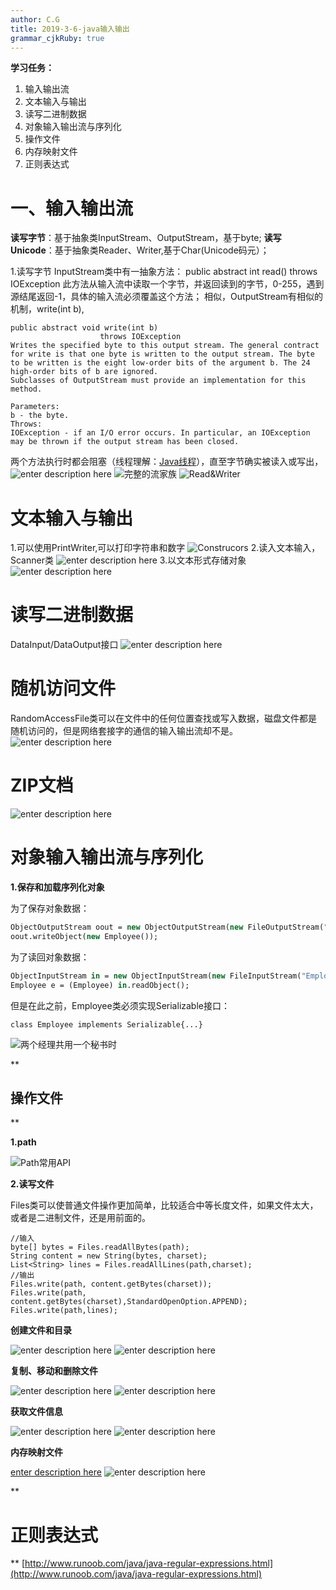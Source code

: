 ```yaml
---
author: C.G
title: 2019-3-6-java输入输出
grammar_cjkRuby: true
---
```

**学习任务：**
 1. 输入输出流
 2. 文本输入与输出
 3. 读写二进制数据
 4. 对象输入输出流与序列化
 5. 操作文件
 6. 内存映射文件
 7. 正则表达式
 

# **一、输入输出流**

**读写字节**：基于抽象类InputStream、OutputStream，基于byte;
**读写Unicode**：基于抽象类Reader、Writer,基于Char(Unicode码元）；

1.读写字节
InputStream类中有一抽象方法：
public abstract int read() throws IOException
此方法从输入流中读取一个字节，并返回读到的字节，0-255，遇到源结尾返回-1，具体的输入流必须覆盖这个方法；
相似，OutputStream有相似的机制，write(int b),

``` oxygene
public abstract void write(int b)
                    throws IOException
Writes the specified byte to this output stream. The general contract for write is that one byte is written to the output stream. The byte to be written is the eight low-order bits of the argument b. The 24 high-order bits of b are ignored.
Subclasses of OutputStream must provide an implementation for this method.

Parameters:
b - the byte.
Throws:
IOException - if an I/O error occurs. In particular, an IOException may be thrown if the output stream has been closed.
```
两个方法执行时都会阻塞（线程理解：[Java线程](https://www.cnblogs.com/GooPolaris/p/8079490.html)），直至字节确实被读入或写出，
![enter description here](https://www.github.com/2433574201/2433574201.github.io/raw/master/小书匠/1555400984403.png)
![完整的流家族](https://www.github.com/2433574201/2433574201.github.io/raw/master/小书匠/1555400984597.png)
![Read&Writer](https://www.github.com/2433574201/2433574201.github.io/raw/master/小书匠/1555400984605.png)

# **文本输入与输出**

1.可以使用PrintWriter,可以打印字符串和数字
![Construcors](https://www.github.com/2433574201/2433574201.github.io/raw/master/小书匠/1555400984254.png)
2.读入文本输入，Scanner类
![enter description here](https://www.github.com/2433574201/2433574201.github.io/raw/master/小书匠/1555400984409.png)
3.以文本形式存储对象
![enter description here](https://www.github.com/2433574201/2433574201.github.io/raw/master/小书匠/1555400984353.png)

# **读写二进制数据**

DataInput/DataOutput接口
![enter description here](https://www.github.com/2433574201/2433574201.github.io/raw/master/小书匠/1555400984256.png)

# **随机访问文件**

RandomAccessFile类可以在文件中的任何位置查找或写入数据，磁盘文件都是随机访问的，但是网络套接字的通信的输入输出流却不是。
![enter description here](https://www.github.com/2433574201/2433574201.github.io/raw/master/小书匠/1555400984281.png)

# **ZIP文档**

![enter description here](https://www.github.com/2433574201/2433574201.github.io/raw/master/小书匠/1555400984618.png)

# **对象输入输出流与序列化**

**1.保存和加载序列化对象**

为了保存对象数据：

``` haxe
ObjectOutputStream oout = new ObjectOutputStream(new FileOutputStream("Employee.dat"));
oout.writeObject(new Employee());
```
为了读回对象数据：

``` haxe
ObjectInputStream in = new ObjectInputStream(new FileInputStream("Employe.dat"));
Employee e = (Employee) in.readObject();
```
但是在此之前，Employee类必须实现Serializable接口：

``` nimrod
class Employee implements Serializable{...}
```

![两个经理共用一个秘书时](https://www.github.com/2433574201/2433574201.github.io/raw/master/小书匠/1555400984353.png)


**

## 操作文件

**

**1.path**

![Path常用API](https://www.github.com/2433574201/2433574201.github.io/raw/master/小书匠/1555400984591.png)

**2.读写文件**

Files类可以使普通文件操作更加简单，比较适合中等长度文件，如果文件太大，或者是二进制文件，还是用前面的。

``` mipsasm
//输入
byte[] bytes = Files.readAllBytes(path);
String content = new String(bytes, charset);
List<String> lines = Files.readAllLines(path,charset);
//输出
Files.write(path, content.getBytes(charset));
Files.write(path, content.getBytes(charset),StandardOpenOption.APPEND);
Files.write(path,lines);
```

**创建文件和目录**

![enter description here](https://www.github.com/2433574201/2433574201.github.io/raw/master/小书匠/1555400984282.png)
![enter description here](https://www.github.com/2433574201/2433574201.github.io/raw/master/小书匠/1555400984283.png)

**复制、移动和删除文件**

![enter description here](https://www.github.com/2433574201/2433574201.github.io/raw/master/小书匠/1555400984439.png)
![enter description here](https://www.github.com/2433574201/2433574201.github.io/raw/master/小书匠/1555400984562.png)

**获取文件信息**

![enter description here](https://www.github.com/2433574201/2433574201.github.io/raw/master/小书匠/1555400984303.png)
![enter description here](https://www.github.com/2433574201/2433574201.github.io/raw/master/小书匠/1555400984402.png)



**内存映射文件**

[enter description here](https://www.cnblogs.com/ixenos/p/5863921.html)
![enter description here](https://www.github.com/2433574201/2433574201.github.io/raw/master/小书匠/1555400984352.png)

**

# 正则表达式

**
[http://www.runoob.com/java/java-regular-expressions.html](http://www.runoob.com/java/java-regular-expressions.html)
